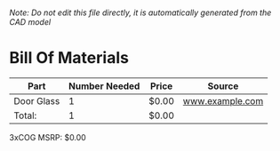 ###### Note: Do not edit this file directly, it is automatically generated from the CAD model 
# Bill Of Materials 
 |Part|Number Needed|Price|Source| 
 |----|----------|-----|-----|
|Door Glass|1|$0.00|www.example.com|
|Total: |1|$0.00| |

 3xCOG MSRP: $0.00